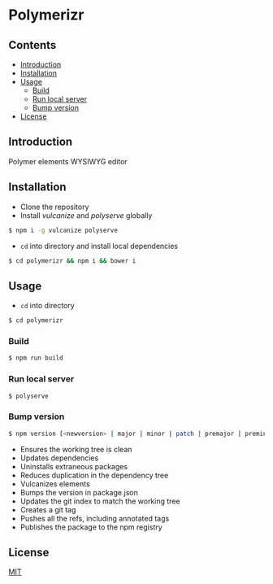# Polymerizr

## Contents

- [Introduction](#introduction)
- [Installation](#installation)
- [Usage](#usage)
  - [Build](#build)
  - [Run local server](#run-local-server)
  - [Bump version](#bump-version)
- [License](#license)

## Introduction

Polymer elements WYSIWYG editor

## Installation

- Clone the repository
- Install *vulcanize* and *polyserve* globally

```sh
$ npm i -g vulcanize polyserve
```

- `cd` into directory and install local dependencies

```sh
$ cd polymerizr && npm i && bower i
```

## Usage

- `cd` into directory

```sh
$ cd polymerizr
```

### Build

```sh
$ npm run build
```

### Run local server

```sh
$ polyserve
```

### Bump version

```sh
$ npm version [<newversion> | major | minor | patch | premajor | preminor | prepatch | prerelease | from-git]
```

- Ensures the working tree is clean
- Updates dependencies
- Uninstalls extraneous packages
- Reduces duplication in the dependency tree
- Vulcanizes elements
- Bumps the version in package.json
- Updates the git index to match the working tree
- Creates a git tag
- Pushes all the refs, including annotated tags
- Publishes the package to the npm registry

## License

[MIT](license)
